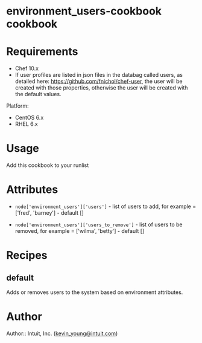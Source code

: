 # environment_users-cookbook cookbook

# Requirements
* Chef 10.x
* If user profiles are listed in json files in the databag called users, as detailed here: https://github.com/fnichol/chef-user, the user will be created with those properties, otherwise the user will be created with the default values.

Platform:
* CentOS 6.x
* RHEL 6.x

# Usage
Add this cookbook to your runlist

# Attributes
* ```node['environment_users']['users']``` - list of users to add, for example = ['fred', 'barney'] - default []

* ```node['environment_users']['users_to_remove']``` - list of users to be removed, for example = ['wilma', 'betty'] - default []

# Recipes
## default
Adds or removes users to the system based on environment attributes.

# Author
Author:: Intuit, Inc. (<kevin_young@intuit.com>)
